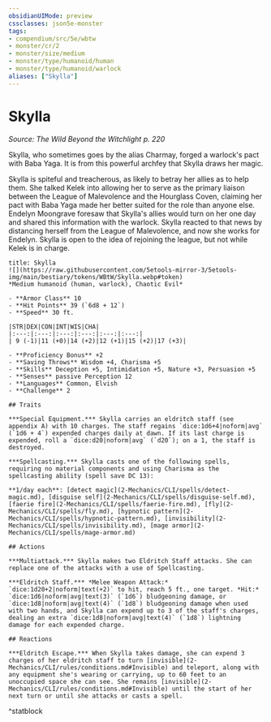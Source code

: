 ```yaml
---
obsidianUIMode: preview
cssclasses: json5e-monster
tags:
- compendium/src/5e/wbtw
- monster/cr/2
- monster/size/medium
- monster/type/humanoid/human
- monster/type/humanoid/warlock
aliases: ["Skylla"]
---
```

# Skylla
*Source: The Wild Beyond the Witchlight p. 220*  

Skylla, who sometimes goes by the alias Charmay, forged a warlock's pact with Baba Yaga. It is from this powerful archfey that Skylla draws her magic.

Skylla is spiteful and treacherous, as likely to betray her allies as to help them. She talked Kelek into allowing her to serve as the primary liaison between the League of Malevolence and the Hourglass Coven, claiming her pact with Baba Yaga made her better suited for the role than anyone else. Endelyn Moongrave foresaw that Skylla's allies would turn on her one day and shared this information with the warlock. Skylla reacted to that news by distancing herself from the League of Malevolence, and now she works for Endelyn. Skylla is open to the idea of rejoining the league, but not while Kelek is in charge.

```ad-statblock
title: Skylla
![](https://raw.githubusercontent.com/5etools-mirror-3/5etools-img/main/bestiary/tokens/WBtW/Skylla.webp#token)
*Medium humanoid (human, warlock), Chaotic Evil*

- **Armor Class** 10
- **Hit Points** 39 (`6d8 + 12`)
- **Speed** 30 ft.

|STR|DEX|CON|INT|WIS|CHA|
|:---:|:---:|:---:|:---:|:---:|:---:|
| 9 (-1)|11 (+0)|14 (+2)|12 (+1)|15 (+2)|17 (+3)|

- **Proficiency Bonus** +2
- **Saving Throws** Wisdom +4, Charisma +5
- **Skills** Deception +5, Intimidation +5, Nature +3, Persuasion +5
- **Senses** passive Perception 12
- **Languages** Common, Elvish
- **Challenge** 2

## Traits

***Special Equipment.*** Skylla carries an eldritch staff (see appendix A) with 10 charges. The staff regains `dice:1d6+4|noform|avg` (`1d6 + 4`) expended charges daily at dawn. If its last charge is expended, roll a `dice:d20|noform|avg` (`d20`); on a 1, the staff is destroyed.

***Spellcasting.*** Skylla casts one of the following spells, requiring no material components and using Charisma as the spellcasting ability (spell save DC 13):

**1/day each**: [detect magic](2-Mechanics/CLI/spells/detect-magic.md), [disguise self](2-Mechanics/CLI/spells/disguise-self.md), [faerie fire](2-Mechanics/CLI/spells/faerie-fire.md), [fly](2-Mechanics/CLI/spells/fly.md), [hypnotic pattern](2-Mechanics/CLI/spells/hypnotic-pattern.md), [invisibility](2-Mechanics/CLI/spells/invisibility.md), [mage armor](2-Mechanics/CLI/spells/mage-armor.md)

## Actions

***Multiattack.*** Skylla makes two Eldritch Staff attacks. She can replace one of the attacks with a use of Spellcasting.

***Eldritch Staff.*** *Melee Weapon Attack:* `dice:1d20+2|noform|text(+2)` to hit, reach 5 ft., one target. *Hit:* `dice:1d6|noform|avg|text(3)` (`1d6`) bludgeoning damage, or `dice:1d8|noform|avg|text(4)` (`1d8`) bludgeoning damage when used with two hands, and Skylla can expend up to 3 of the staff's charges, dealing an extra `dice:1d8|noform|avg|text(4)` (`1d8`) lightning damage for each expended charge.

## Reactions

***Eldritch Escape.*** When Skylla takes damage, she can expend 3 charges of her eldritch staff to turn [invisible](2-Mechanics/CLI/rules/conditions.md#Invisible) and teleport, along with any equipment she's wearing or carrying, up to 60 feet to an unoccupied space she can see. She remains [invisible](2-Mechanics/CLI/rules/conditions.md#Invisible) until the start of her next turn or until she attacks or casts a spell.
```
^statblock